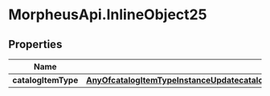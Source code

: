 # MorpheusApi.InlineObject25

## Properties

Name | Type | Description | Notes
------------ | ------------- | ------------- | -------------
**catalogItemType** | [**AnyOfcatalogItemTypeInstanceUpdatecatalogItemTypeBlueprintUpdatecatalogItemTypeWorkflowUpdate**](AnyOfcatalogItemTypeInstanceUpdatecatalogItemTypeBlueprintUpdatecatalogItemTypeWorkflowUpdate.md) |  | [optional] 


